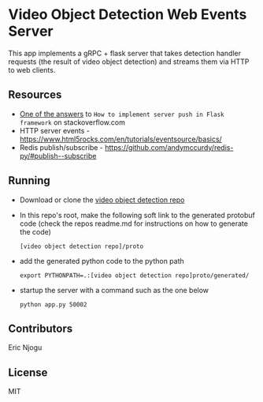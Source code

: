 # Video Object Detection Web Events Server
This app implements a gRPC + flask server that takes detection handler requests (the result of video object detection) and streams them via HTTP to web clients.

## Resources
- [One of the answers](https://stackoverflow.com/a/12236019/315385) to `How to implement server push in Flask framework` on stackoverflow.com
- HTTP server events - https://www.html5rocks.com/en/tutorials/eventsource/basics/
- Redis publish/subscribe - https://github.com/andymccurdy/redis-py/#publish--subscribe

## Running
- Download or clone the [video object detection repo](https://github.com/kunadawa/video-object-detection)
- In this repo's root, make the following soft link to the generated protobuf code (check the repos readme.md for instructions on how to generate the code)
 
  `[video object detection repo]/proto`
- add the generated python code to the python path

   `export PYTHONPATH=.:[video object detection repo]proto/generated/`
- startup the server with a command such as the one below
 
  `python app.py 50002`

## Contributors
Eric Njogu

## License
MIT